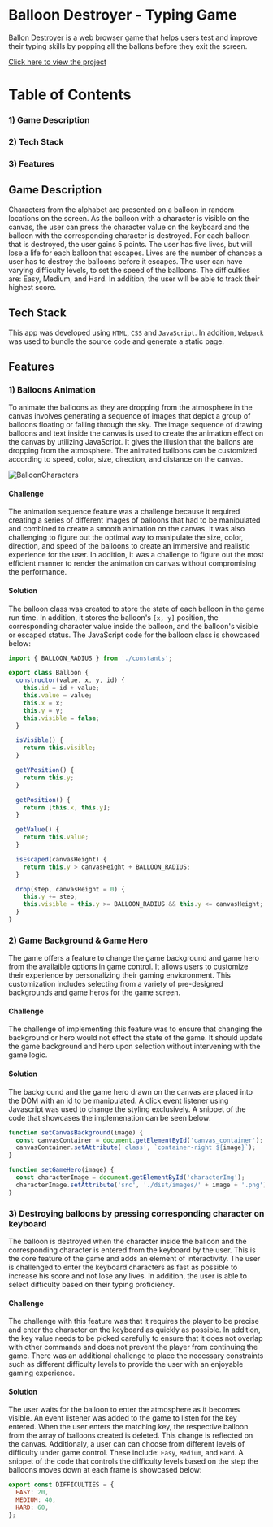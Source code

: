 # Balloon Destroyer - Typing Game

[Ballon Destroyer](https://bilalashc.github.io/Ballon_Destroyer/) is a web browser game that helps users test and improve their typing skills by popping all the ballons before they exit the screen.

[Click here to view the project](https://bilalashc.github.io/Ballon_Destroyer/)

# Table of Contents
### 1) Game Description
### 2) Tech Stack 
### 3) Features

## Game Description

Characters from the alphabet are presented on a balloon in random locations on the screen. As the balloon with a character is visible on the canvas, the user can press the character value on the keyboard and the balloon with the corresponding character is destroyed. For each balloon that is destroyed, the user gains 5 points. The user has five lives, but will lose a life for each balloon that escapes. Lives are the number of chances a user has to destroy the balloons before it escapes. The user can have varying difficulty levels, to set the speed of the balloons. The difficulties are: Easy, Medium, and Hard. In addition, the user will be able to track their highest score.  


## Tech Stack

This app was developed using `HTML`, `CSS` and `JavaScript`. In addition, `Webpack` was used to bundle the source code and generate a static page. 

## Features

### 1) Balloons Animation

To animate the balloons as they are dropping from the atmosphere in the canvas involves generating a sequence of images that depict a group of balloons floating or falling through the sky. The image sequence of drawing balloons and text inside the canvas is used to create the animation effect on the canvas by utilizing JavaScript. It gives the illusion that the ballons are dropping from the atmosphere. The animated balloons can be customized according to speed, color, size, direction, and distance on the canvas.

![BalloonCharacters](https://github.com/bilalashc/Ballon_Destroyer/assets/122466002/1c82708a-13db-4691-9688-b44da8b77396)

#### Challenge

The animation sequence feature was a challenge because it required creating a series of different images of balloons that had to be manipulated and combined to create a smooth animation on the canvas. It was also challenging to figure out the optimal way to manipulate the size, color, direction, and speed of the balloons to create an immersive and realistic experience for the user. In addition, it was a challenge to figure out the most efficient manner to render the animation on canvas without compromising the performance. 

#### Solution

The balloon class was created to store the state of each balloon in the game run time. In addition, it stores the balloon's `[x, y]` position, the corresponding character value inside the balloon, and the balloon's visible or escaped status. The JavaScript code for the balloon class is showcased below:

```javascript
import { BALLOON_RADIUS } from './constants';

export class Balloon {
  constructor(value, x, y, id) {
    this.id = id + value;
    this.value = value;
    this.x = x;
    this.y = y;
    this.visible = false;
  }

  isVisible() {
    return this.visible;
  }

  getYPosition() {
    return this.y;
  }

  getPosition() {
    return [this.x, this.y];
  }

  getValue() {
    return this.value;
  }

  isEscaped(canvasHeight) {
    return this.y > canvasHeight + BALLOON_RADIUS;
  }

  drop(step, canvasHeight = 0) {
    this.y += step;
    this.visible = this.y >= BALLOON_RADIUS && this.y <= canvasHeight;
  }
}
```

### 2) Game Background & Game Hero

The game offers a feature to change the game background and game hero from the availaible options in game control. It allows users to customize their experience by personalizing their gaming envioronment. This customization includes selecting from a variety of pre-designed backgrounds and game heros for the game screen.

#### Challenge

The challenge of implementing this feature was to ensure that changing the background or hero would not effect the state of the game. It should update the game background and hero upon selection without intervening with the game logic.

#### Solution

The background and the game hero drawn on the canvas are placed into the DOM with an id to be manipulated. A click event listener using Javascript was used to change the styling exclusively. A snippet of the code that showcases the implemenation can be seen below:

```javascript
function setCanvasBackground(image) {
  const canvasContainer = document.getElementById('canvas_container');
  canvasContainer.setAttribute('class', `container-right ${image}`);
}

function setGameHero(image) {
  const characterImage = document.getElementById('characterImg');
  characterImage.setAttribute('src', './dist/images/' + image + '.png');
}
```

### 3) Destroying balloons by pressing corresponding character on keyboard

The balloon is destroyed when the character inside the balloon and the corresponding character is entered from the keyboard by the user. This is the core feature of the game and adds an element of interactivity. The user is challenged to enter the keyboard characters as fast as possible to increase his score and not lose any lives. In addition, the user is able to select difficulty based on their typing proficiency. 

#### Challenge

The challenge with this feature was that it requires the player to be precise and enter the character on the keyboard as quickly as possible. In addition, the key value needs to be picked carefully to ensure that it does not overlap with other commands and does not prevent the player from continuing the game. There was an additional challenge to place the necessary constraints such as different difficulty levels to provide the user with an enjoyable gaming experience. 

#### Solution

The user waits for the balloon to enter the atmosphere as it becomes visible. An event listener was added to the game to listen for the key entered. When the user enters the matching key, the respective balloon from the array of balloons created is deleted. This change is reflected on the canvas. Additionaly, a user can can choose from different levels of difficulty under game control. These include: `Easy`, `Medium`, and `Hard`. A snippet of the code that controls the difficulty levels based on the step the balloons moves down at each frame is showcased below:


```javascript
export const DIFFICULTIES = {
  EASY: 20,
  MEDIUM: 40,
  HARD: 60,
};
```

